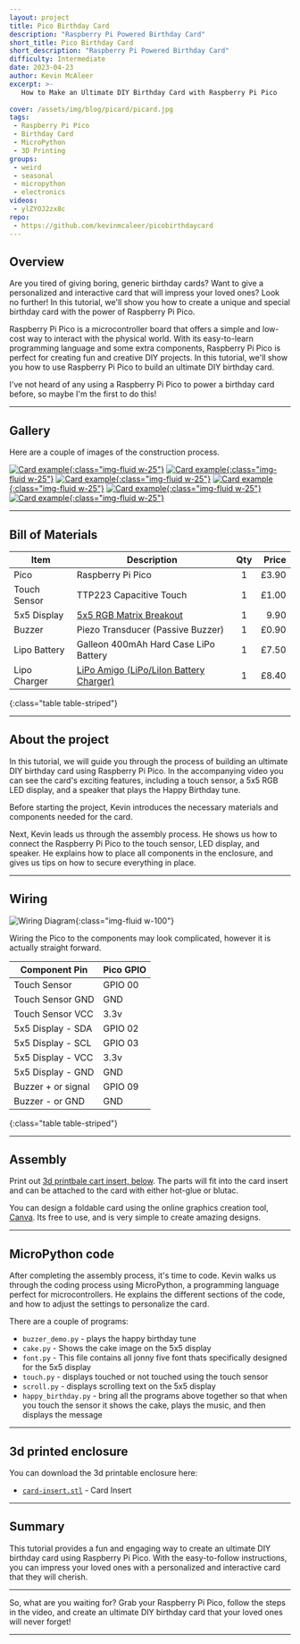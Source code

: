 ```yaml
---
layout: project
title: Pico Birthday Card
description: "Raspberry Pi Powered Birthday Card"
short_title: Pico Birthday Card
short_description: "Raspberry Pi Powered Birthday Card"
difficulty: Intermediate
date: 2023-04-23
author: Kevin McAleer
excerpt: >- 
   How to Make an Ultimate DIY Birthday Card with Raspberry Pi Pico
   
cover: /assets/img/blog/picard/picard.jpg
tags: 
 - Raspberry Pi Pico
 - Birthday Card
 - MicroPython
 - 3D Printing
groups:
 - weird
 - seasonal
 - micropython
 - electronics
videos:
 - ylZYOJ2zx8c
repo:
 - https://github.com/kevinmcaleer/picobirthdaycard
---
```


## Overview

Are you tired of giving boring, generic birthday cards? Want to give a personalized and interactive card that will impress your loved ones? Look no further! In this tutorial, we'll show you how to create a unique and special birthday card with the power of Raspberry Pi Pico.

Raspberry Pi Pico is a microcontroller board that offers a simple and low-cost way to interact with the physical world. With its easy-to-learn programming language and some extra components, Raspberry Pi Pico is perfect for creating fun and creative DIY projects. In this tutorial, we'll show you how to use Raspberry Pi Pico to build an ultimate DIY birthday card.

I've not heard of any using a Raspberry Pi Pico to power a birthday card before, so maybe I'm the first to do this!

---

## Gallery

Here are a couple of images of the construction process.

[![Card example](/assets/img/blog/picard/card01.jpg){:class="img-fluid w-25"}](/assets/img/blog/picard/card01.jpg)
[![Card example](/assets/img/blog/picard/card02.jpg){:class="img-fluid w-25"}](/assets/img/blog/picard/card02.jpg)
[![Card example](/assets/img/blog/picard/card03.jpg){:class="img-fluid w-25"}](/assets/img/blog/picard/card03.jpg)
[![Card example](/assets/img/blog/picard/card04.jpg){:class="img-fluid w-25"}](/assets/img/blog/picard/card04.jpg)
[![Card example](/assets/img/blog/picard/card05.jpg){:class="img-fluid w-25"}](/assets/img/blog/picard/card05.jpg)
[![Card example](/assets/img/blog/picard/card06.jpg){:class="img-fluid w-25"}](/assets/img/blog/picard/card06.jpg)

---

## Bill of Materials

Item         | Description                                                    | Qty | Price
-------------|----------------------------------------------------------------|:---:|-----:
Pico         | Raspberry Pi Pico                                              |  1  | £3.90
Touch Sensor | TTP223 Capacitive Touch                                        |  1  | £1.00
5x5 Display  | [5x5 RGB Matrix Breakout](collabs.shop/vdxbfh)                 |  1  |  9.90
Buzzer       | Piezo Transducer (Passive Buzzer)                              |  1  | £0.90
Lipo Battery | Galleon 400mAh Hard Case LiPo Battery                          |  1  | £7.50
Lipo Charger | [LiPo Amigo (LiPo/LiIon Battery Charger)](collabs.shop/eewgsf) |  1  | £8.40
{:class="table table-striped"}

---

## About the project

In this tutorial, we will guide you through the process of building an ultimate DIY birthday card using Raspberry Pi Pico. In the accompanying video you can see the card's exciting features, including a touch sensor, a 5x5 RGB LED display, and a speaker that plays the Happy Birthday tune.

Before starting the project, Kevin introduces the necessary materials and components needed for the card. 

Next, Kevin leads us through the assembly process. He shows us how to connect the Raspberry Pi Pico to the touch sensor, LED display, and speaker. He explains how to place all components in the enclosure, and gives us tips on how to secure everything in place.

---

## Wiring

![Wiring Diagram](/assets/img/blog/picard/picard-wiring.jpg){:class="img-fluid w-100"}

Wiring the Pico to the components may look complicated, however it is actually straight forward.

Component Pin      | Pico GPIO
-------------------|----------
Touch Sensor       | GPIO 00
Touch Sensor GND   | GND
Touch Sensor VCC   | 3.3v
5x5 Display - SDA  | GPIO 02
5x5 Display - SCL  | GPIO 03
5x5 Display - VCC  | 3.3v
5x5 Display - GND  | GND
Buzzer + or signal | GPIO 09
Buzzer - or GND    | GND
{:class="table table-striped"}

---

## Assembly

Print out [3d printbale cart insert, below](#3d-printed-enclosure). The parts will fit into the card insert and can be attached to the card with either hot-glue or blutac.

You can design a foldable card using the online graphics creation tool, [Canva](www.canva.com). Its free to use, and is very simple to create amazing designs.

---

## MicroPython code

After completing the assembly process, it's time to code. Kevin walks us through the coding process using MicroPython, a programming language perfect for microcontrollers. He explains the different sections of the code, and how to adjust the settings to personalize the card.

There are a couple of programs:

* `buzzer_demo.py` - plays the happy birthday tune
* `cake.py` - Shows the cake image on the 5x5 display
* `font.py` - This file contains all jonny five font thats specifically designed for the 5x5 display
* `touch.py` - displays touched or not touched using the touch sensor
* `scroll.py` - displays scrolling text on the 5x5 display
* `happy_birthday.py` - bring all the programs above together so that when you touch the sensor it shows the cake, plays the music, and then displays the message

---

## 3d printed enclosure

You can download the 3d printable enclosure here:

* [`card-insert.stl`](/assets/stl/picard/card-insert.stl) - Card Insert

---

## Summary

This tutorial provides a fun and engaging way to create an ultimate DIY birthday card using Raspberry Pi Pico. With the easy-to-follow instructions, you can impress your loved ones with a personalized and interactive card that they will cherish.

---

So, what are you waiting for? Grab your Raspberry Pi Pico, follow the steps in the video, and create an ultimate DIY birthday card that your loved ones will never forget!

---
